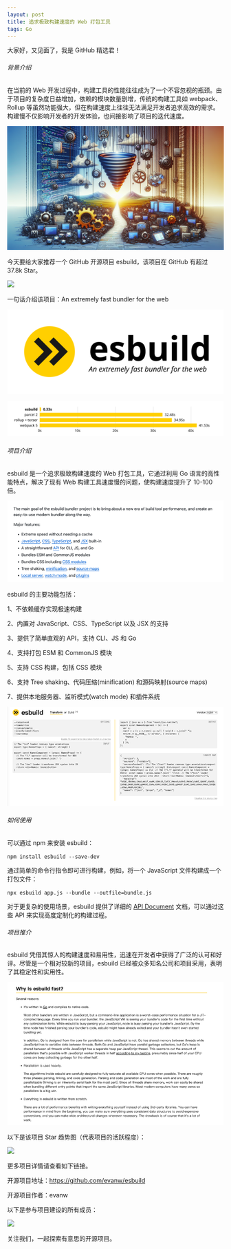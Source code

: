 ```yaml
---
layout: post
title: 追求极致构建速度的 Web 打包工具
tags: Go
---
```


大家好，又见面了，我是 GitHub 精选君！

###### 背景介绍

在当前的 Web 开发过程中，构建工具的性能往往成为了一个不容忽视的瓶颈。由于项目的复杂度日益增加，依赖的模块数量剧增，传统的构建工具如 webpack、Rollup 等虽然功能强大，但在构建速度上往往无法满足开发者追求高效的需求。构建慢不仅影响开发者的开发体验，也间接影响了项目的迭代速度。

![](https://raw.githubusercontent.com/ZhuPeng/pic/master/mac/compress_tmp-105fbc290958dd22edc9b7fe901804d8.png)

今天要给大家推荐一个 GitHub 开源项目 esbuild，该项目在 GitHub 有超过 37.8k Star。

![](https://stats.deeptrain.net/repo/evanw/esbuild/?theme=light)

一句话介绍该项目：An extremely fast bundler for the web


![](https://raw.githubusercontent.com/evanw/esbuild/master/./images/wordmark-light.svg)

![](https://raw.githubusercontent.com/evanw/esbuild/master/./images/benchmark-light.svg)


###### 项目介绍

esbuild 是一个追求极致构建速度的 Web 打包工具，它通过利用 Go 语言的高性能特点，解决了现有 Web 构建工具速度慢的问题，使构建速度提升了 10-100 倍。

![](https://raw.githubusercontent.com/ZhuPeng/pic/master/images/compress_image-20240908221733542.png)

esbuild 的主要功能包括：

1、不依赖缓存实现极速构建

2、内置对 JavaScript、CSS、TypeScript 以及 JSX 的支持

3、提供了简单直观的 API，支持 CLI、JS 和 Go

4、支持打包 ESM 和 CommonJS 模块

5、支持 CSS 构建，包括 CSS 模块

6、支持 Tree shaking、代码压缩(minification) 和源码映射(source maps)

7、提供本地服务器、监听模式(watch mode) 和插件系统

![](https://raw.githubusercontent.com/ZhuPeng/pic/master/images/compress_image-20240908221840827.png)

###### 如何使用

可以通过 npm 来安装 esbuild：

```shell
npm install esbuild --save-dev
```

通过简单的命令行指令即可进行构建，例如，将一个 JavaScript 文件构建成一个打包文件：

```shell
npx esbuild app.js --bundle --outfile=bundle.js
```

对于更复杂的使用场景，esbuild 提供了详细的 [API Document](https://esbuild.github.io/api/) 文档，可以通过这些 API 来实现高度定制化的构建过程。

###### 项目推介

esbuild 凭借其惊人的构建速度和易用性，迅速在开发者中获得了广泛的认可和好评。尽管是一个相对较新的项目，esbuild 已经被众多知名公司和项目采用，表明了其稳定性和实用性。

![](https://raw.githubusercontent.com/ZhuPeng/pic/master/images/compress_image-20240908222005797.png)

以下是该项目 Star 趋势图（代表项目的活跃程度）：

![](https://api.star-history.com/svg?repos=evanw/esbuild&type=Timeline)

更多项目详情请查看如下链接。

开源项目地址：https://github.com/evanw/esbuild 

开源项目作者：evanw

以下是参与项目建设的所有成员：

![](https://contrib.rocks/image?repo=evanw/esbuild)

关注我们，一起探索有意思的开源项目。

